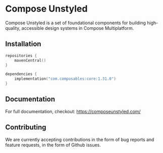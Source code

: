 # Compose Unstyled

Compose Unstyled is a set of foundational components for building high-quality, accessible design systems in Compose Multiplatform.

## Installation

```kotlin
repositories {
    mavenCentral()
}

dependencies {
    implementation("com.composables:core:1.31.0")
}
```

## Documentation

For full documentation, checkout: https://composeunstyled.com/

## Contributing

We are currently accepting contributions in the form of bug reports and feature requests, in the form of Github issues.
